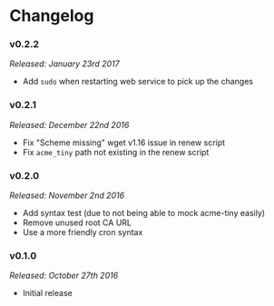 # Changelog

### v0.2.2

*Released: January 23rd 2017*

- Add `sudo` when restarting web service to pick up the changes

### v0.2.1

*Released: December 22nd 2016*

- Fix "Scheme missing" wget v1.16 issue in renew script
- Fix `acme_tiny` path not existing in the renew script

### v0.2.0

*Released: November 2nd 2016*

- Add syntax test (due to not being able to mock acme-tiny easily)
- Remove unused root CA URL
- Use a more friendly cron syntax

### v0.1.0

*Released: October 27th 2016*

- Initial release
